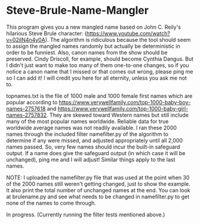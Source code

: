 # Steve-Brule-Name-Mangler
This program gives you a new mangled name based on John C. Reily's hilarious Steve Brule character: (https://www.youtube.com/watch?v=02iIN4n4y0A). The algorithm is ridiculous because the tool should seem to assign the mangled names randomly but actually be deterministic in order to be funniest. Also, canon names from the show should be preserved. Cindy Driscoll, for example, should become Cynthia Dangus. But I didn't just want to make too many of them one-to-one changes, so if you notice a canon name that I missed or that comes out wrong, please ping me so I can add it! I will credit you here for all eternity, unless you ask me not to.

topnames.txt is the file of 1000 male and 1000 female first names which are popular according to https://www.verywellfamily.com/top-1000-baby-boy-names-2757618 and https://www.verywellfamily.com/top-1000-baby-girl-names-2757832. They are skewed toward Western names but still include many of the most popular names worldwide. Reliable data for true worldwide average names was not readily available. I ran these 2000 names through the included filter namefilter.py of the algorithm to determine if any were missed, and adjusted appropriately until all 2,000 names passed. So, very few names should incur the built-in safeguard output. If a name does give the safeguard output (in which case it will be unchanged), ping me and I will adjust! Similar things apply to the last names.

NOTE: I uploaded the namefilter.py file that was used at the point when 30 of the 2000 names still weren't getting changed, just to show the example. It also print the total number of unchanged names at the end. You can look at brulename.py and see what needs to be changed in namefilter.py to get none of the names to come through.

In progress. (Currently running the filter tests mentioned above.)
